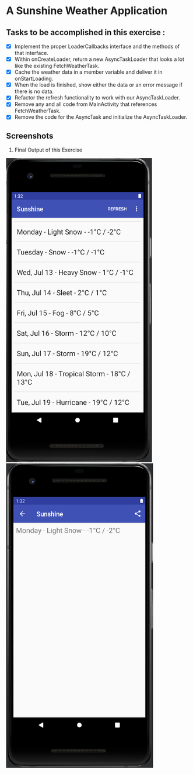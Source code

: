 # A Sunshine Weather Application

## Tasks to be accomplished in this exercise :
- [x] Implement the proper LoaderCallbacks interface and the methods of that interface.
- [x] Within onCreateLoader, return a new AsyncTaskLoader that looks a lot like the existing FetchWeatherTask.
- [x] Cache the weather data in a member variable and deliver it in onStartLoading.
- [x] When the load is finished, show either the data or an error message if there is no data.
- [x] Refactor the refresh functionality to work with our AsyncTaskLoader.
- [x] Remove any and all code from MainActivity that references FetchWeatherTask.
- [x] Remove the code for the AsyncTask and initialize the AsyncTaskLoader.

## Screenshots
1. Final Output of this Exercise

![img1](https://github.com/kuluruvineeth/Sunshine/blob/5.1-AsyncTaskLoader/Screenshots/img.png)
![img2](https://github.com/kuluruvineeth/Sunshine/blob/5.1-AsyncTaskLoader/Screenshots/img_1.png)